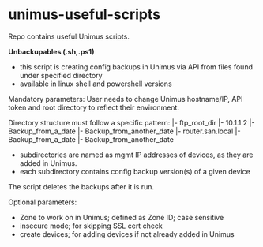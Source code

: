 # unimus-useful-scripts
Repo contains useful Unimus scripts.

**Unbackupables (.sh,.ps1)**
- this script is creating config backups in Unimus via API from files found under specified directory
- available in linux shell and powershell versions


Mandatory parameters:
User needs to change Unimus hostname/IP, API token and root directory to reflect their environment.

Directory structure must follow a specific pattern:
|- ftp_root_dir
   |- 10.1.1.2
      |- Backup_from_a_date
      |- Backup_from_another_date
   |- router.san.local
      |- Backup_from_a_date
      |- Backup_from_another_date

- subdirectories are named as mgmt IP addresses of devices, as they are added in Unimus.
- each subdirectory contains config backup version(s) of a given device

The script deletes the backups after it is run.

Optional parameters:
- Zone to work on in Unimus; defined as Zone ID; case sensitive
- insecure mode; for skipping SSL cert check
- create devices; for adding devices if not already added in Unimus
